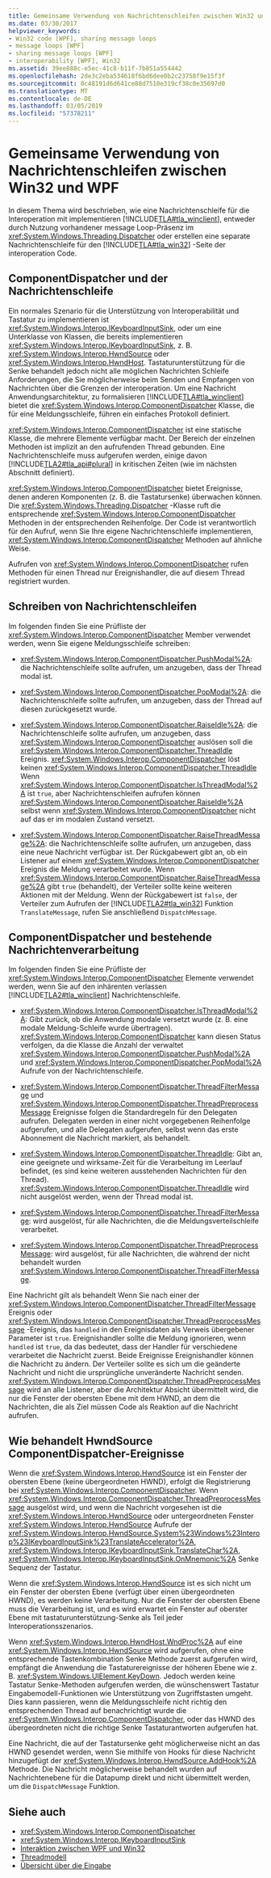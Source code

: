 ```yaml
---
title: Gemeinsame Verwendung von Nachrichtenschleifen zwischen Win32 und WPF
ms.date: 03/30/2017
helpviewer_keywords:
- Win32 code [WPF], sharing message loops
- message loops [WPF]
- sharing message loops [WPF]
- interoperability [WPF], Win32
ms.assetid: 39ee888c-e5ec-41c8-b11f-7b851a554442
ms.openlocfilehash: 2de3c2eba534618f6bd6dee0b2c23758f9e15f3f
ms.sourcegitcommit: 0c48191d6d641ce88d7510e319cf38c0e35697d0
ms.translationtype: MT
ms.contentlocale: de-DE
ms.lasthandoff: 03/05/2019
ms.locfileid: "57378211"
---
```

# <a name="sharing-message-loops-between-win32-and-wpf"></a>Gemeinsame Verwendung von Nachrichtenschleifen zwischen Win32 und WPF
In diesem Thema wird beschrieben, wie eine Nachrichtenschleife für die Interoperation mit implementieren [!INCLUDE[TLA#tla_winclient](../../../../includes/tlasharptla-winclient-md.md)], entweder durch Nutzung vorhandener message Loop-Präsenz im <xref:System.Windows.Threading.Dispatcher> oder erstellen eine separate Nachrichtenschleife für den [!INCLUDE[TLA#tla_win32](../../../../includes/tlasharptla-win32-md.md)] -Seite der interoperation Code.  
  
## <a name="componentdispatcher-and-the-message-loop"></a>ComponentDispatcher und der Nachrichtenschleife  
 Ein normales Szenario für die Unterstützung von Interoperabilität und Tastatur zu implementieren ist <xref:System.Windows.Interop.IKeyboardInputSink>, oder um eine Unterklasse von Klassen, die bereits implementieren <xref:System.Windows.Interop.IKeyboardInputSink>, z. B. <xref:System.Windows.Interop.HwndSource> oder <xref:System.Windows.Interop.HwndHost>. Tastaturunterstützung für die Senke behandelt jedoch nicht alle möglichen Nachrichten Schleife Anforderungen, die Sie möglicherweise beim Senden und Empfangen von Nachrichten über die Grenzen der interoperation. Um eine Nachricht Anwendungsarchitektur, zu formalisieren [!INCLUDE[TLA#tla_winclient](../../../../includes/tlasharptla-winclient-md.md)] bietet die <xref:System.Windows.Interop.ComponentDispatcher> Klasse, die für eine Meldungsschleife, führen ein einfaches Protokoll definiert.  
  
 <xref:System.Windows.Interop.ComponentDispatcher> ist eine statische Klasse, die mehrere Elemente verfügbar macht. Der Bereich der einzelnen Methoden ist implizit an den aufrufenden Thread gebunden. Eine Nachrichtenschleife muss aufgerufen werden, einige davon [!INCLUDE[TLA2#tla_api#plural](../../../../includes/tla2sharptla-apisharpplural-md.md)] in kritischen Zeiten (wie im nächsten Abschnitt definiert).  
  
 <xref:System.Windows.Interop.ComponentDispatcher> bietet Ereignisse, denen anderen Komponenten (z. B. die Tastatursenke) überwachen können. Die <xref:System.Windows.Threading.Dispatcher> -Klasse ruft die entsprechende <xref:System.Windows.Interop.ComponentDispatcher> Methoden in der entsprechenden Reihenfolge. Der Code ist verantwortlich für den Aufruf, wenn Sie Ihre eigene Nachrichtenschleife implementieren, <xref:System.Windows.Interop.ComponentDispatcher> Methoden auf ähnliche Weise.  
  
 Aufrufen von <xref:System.Windows.Interop.ComponentDispatcher> rufen Methoden für einen Thread nur Ereignishandler, die auf diesem Thread registriert wurden.  
  
## <a name="writing-message-loops"></a>Schreiben von Nachrichtenschleifen  
 Im folgenden finden Sie eine Prüfliste der <xref:System.Windows.Interop.ComponentDispatcher> Member verwendet werden, wenn Sie eigene Meldungsschleife schreiben:  
  
-   <xref:System.Windows.Interop.ComponentDispatcher.PushModal%2A>: die Nachrichtenschleife sollte aufrufen, um anzugeben, dass der Thread modal ist.  
  
-   <xref:System.Windows.Interop.ComponentDispatcher.PopModal%2A>: die Nachrichtenschleife sollte aufrufen, um anzugeben, dass der Thread auf diesen zurückgesetzt wurde.  
  
-   <xref:System.Windows.Interop.ComponentDispatcher.RaiseIdle%2A>: die Nachrichtenschleife sollte aufrufen, um anzugeben, dass <xref:System.Windows.Interop.ComponentDispatcher> auslösen soll die <xref:System.Windows.Interop.ComponentDispatcher.ThreadIdle> Ereignis. <xref:System.Windows.Interop.ComponentDispatcher> löst keinen <xref:System.Windows.Interop.ComponentDispatcher.ThreadIdle> Wenn <xref:System.Windows.Interop.ComponentDispatcher.IsThreadModal%2A> ist `true`, aber Nachrichtenschleifen aufrufen können <xref:System.Windows.Interop.ComponentDispatcher.RaiseIdle%2A> selbst wenn <xref:System.Windows.Interop.ComponentDispatcher> nicht auf das er im modalen Zustand versetzt.  
  
-   <xref:System.Windows.Interop.ComponentDispatcher.RaiseThreadMessage%2A>: die Nachrichtenschleife sollte aufrufen, um anzugeben, dass eine neue Nachricht verfügbar ist. Der Rückgabewert gibt an, ob ein Listener auf einem <xref:System.Windows.Interop.ComponentDispatcher> Ereignis die Meldung verarbeitet wurde. Wenn <xref:System.Windows.Interop.ComponentDispatcher.RaiseThreadMessage%2A> gibt `true` (behandelt), der Verteiler sollte keine weiteren Aktionen mit der Meldung. Wenn der Rückgabewert ist `false`, der Verteiler zum Aufrufen der [!INCLUDE[TLA2#tla_win32](../../../../includes/tla2sharptla-win32-md.md)] Funktion `TranslateMessage`, rufen Sie anschließend `DispatchMessage`.  
  
## <a name="using-componentdispatcher-and-existing-message-handling"></a>ComponentDispatcher und bestehende Nachrichtenverarbeitung  
 Im folgenden finden Sie eine Prüfliste der <xref:System.Windows.Interop.ComponentDispatcher> Elemente verwendet werden, wenn Sie auf den inhärenten verlassen [!INCLUDE[TLA2#tla_winclient](../../../../includes/tla2sharptla-winclient-md.md)] Nachrichtenschleife.  
  
-   <xref:System.Windows.Interop.ComponentDispatcher.IsThreadModal%2A>: Gibt zurück, ob die Anwendung modale versetzt wurde (z. B. eine modale Meldung-Schleife wurde übertragen). <xref:System.Windows.Interop.ComponentDispatcher> kann diesen Status verfolgen, da die Klasse die Anzahl der verwaltet <xref:System.Windows.Interop.ComponentDispatcher.PushModal%2A> und <xref:System.Windows.Interop.ComponentDispatcher.PopModal%2A> Aufrufe von der Nachrichtenschleife.  
  
-   <xref:System.Windows.Interop.ComponentDispatcher.ThreadFilterMessage> und <xref:System.Windows.Interop.ComponentDispatcher.ThreadPreprocessMessage> Ereignisse folgen die Standardregeln für den Delegaten aufrufen. Delegaten werden in einer nicht vorgegebenen Reihenfolge aufgerufen, und alle Delegaten aufgerufen, selbst wenn das erste Abonnement die Nachricht markiert, als behandelt.  
  
-   <xref:System.Windows.Interop.ComponentDispatcher.ThreadIdle>: Gibt an, eine geeignete und wirksame-Zeit für die Verarbeitung im Leerlauf befindet, (es sind keine weiteren ausstehenden Nachrichten für den Thread). <xref:System.Windows.Interop.ComponentDispatcher.ThreadIdle> wird nicht ausgelöst werden, wenn der Thread modal ist.  
  
-   <xref:System.Windows.Interop.ComponentDispatcher.ThreadFilterMessage>: wird ausgelöst, für alle Nachrichten, die die Meldungsverteilschleife verarbeitet.  
  
-   <xref:System.Windows.Interop.ComponentDispatcher.ThreadPreprocessMessage>: wird ausgelöst, für alle Nachrichten, die während der nicht behandelt wurden <xref:System.Windows.Interop.ComponentDispatcher.ThreadFilterMessage>.  
  
 Eine Nachricht gilt als behandelt Wenn Sie nach einer der <xref:System.Windows.Interop.ComponentDispatcher.ThreadFilterMessage> Ereignis oder <xref:System.Windows.Interop.ComponentDispatcher.ThreadPreprocessMessage> -Ereignis, das `handled` in den Ereignisdaten als Verweis übergebener Parameter ist `true`. Ereignishandler sollte die Meldung ignorieren, wenn `handled` ist `true`, da das bedeutet, dass der Handler für verschiedene verarbeitet die Nachricht zuerst. Beide Ereignisse Ereignishandler können die Nachricht zu ändern. Der Verteiler sollte es sich um die geänderte Nachricht und nicht die ursprüngliche unveränderte Nachricht senden. <xref:System.Windows.Interop.ComponentDispatcher.ThreadPreprocessMessage> wird an alle Listener, aber die Architektur Absicht übermittelt wird, die nur die Fenster der obersten Ebene mit dem HWND, an dem die Nachrichten, die als Ziel müssen Code als Reaktion auf die Nachricht aufrufen.  
  
## <a name="how-hwndsource-treats-componentdispatcher-events"></a>Wie behandelt HwndSource ComponentDispatcher-Ereignisse  
 Wenn die <xref:System.Windows.Interop.HwndSource> ist ein Fenster der obersten Ebene (keine übergeordneten HWND), erfolgt die Registrierung bei <xref:System.Windows.Interop.ComponentDispatcher>. Wenn <xref:System.Windows.Interop.ComponentDispatcher.ThreadPreprocessMessage> ausgelöst wird, und wenn die Nachricht vorgesehen ist die <xref:System.Windows.Interop.HwndSource> oder untergeordneten Fenster <xref:System.Windows.Interop.HwndSource> Aufrufe der <xref:System.Windows.Interop.HwndSource.System%23Windows%23Interop%23IKeyboardInputSink%23TranslateAccelerator%2A>, <xref:System.Windows.Interop.IKeyboardInputSink.TranslateChar%2A>, <xref:System.Windows.Interop.IKeyboardInputSink.OnMnemonic%2A> Senke Sequenz der Tastatur.  
  
 Wenn die <xref:System.Windows.Interop.HwndSource> ist es sich nicht um ein Fenster der obersten Ebene (verfügt über einen übergeordneten HWND), es werden keine Verarbeitung. Nur die Fenster der obersten Ebene muss die Verarbeitung ist, und es wird erwartet ein Fenster auf oberster Ebene mit tastaturunterstützung-Senke als Teil jeder Interoperationsszenarios.  
  
 Wenn <xref:System.Windows.Interop.HwndHost.WndProc%2A> auf eine <xref:System.Windows.Interop.HwndSource> wird aufgerufen, ohne eine entsprechende Tastenkombination Senke Methode zuerst aufgerufen wird, empfängt die Anwendung die Tastaturereignisse der höheren Ebene wie z. B. <xref:System.Windows.UIElement.KeyDown>. Jedoch werden keine Tastatur Senke-Methoden aufgerufen werden, die wünschenswert Tastatur Eingabemodell-Funktionen wie Unterstützung von Zugriffstasten umgeht. Dies kann passieren, wenn die Meldungsschleife nicht richtig den entsprechenden Thread auf benachrichtigt wurde die <xref:System.Windows.Interop.ComponentDispatcher>, oder das HWND des übergeordneten nicht die richtige Senke Tastaturantworten aufgerufen hat.  
  
 Eine Nachricht, die auf der Tastatursenke geht möglicherweise nicht an das HWND gesendet werden, wenn Sie mithilfe von Hooks für diese Nachricht hinzugefügt der <xref:System.Windows.Interop.HwndSource.AddHook%2A> Methode. Die Nachricht möglicherweise behandelt wurden auf Nachrichtenebene für die Datapump direkt und nicht übermittelt werden, um die `DispatchMessage` Funktion.  
  
## <a name="see-also"></a>Siehe auch
- <xref:System.Windows.Interop.ComponentDispatcher>
- <xref:System.Windows.Interop.IKeyboardInputSink>
- [Interaktion zwischen WPF und Win32](wpf-and-win32-interoperation.md)
- [Threadmodell](threading-model.md)
- [Übersicht über die Eingabe](input-overview.md)
